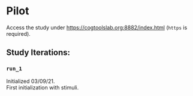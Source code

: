 # Pilot
Access the study under https://cogtoolslab.org:8882/index.html (`https` is required).

## Study Iterations:
### `run_1`
Initialized 03/09/21.\
First initialization with stimuli.
